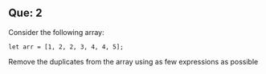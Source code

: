 ## Que: 2
Consider the following array:
```
let arr = [1, 2, 2, 3, 4, 4, 5];
```
Remove the duplicates from the array using as few expressions as possible